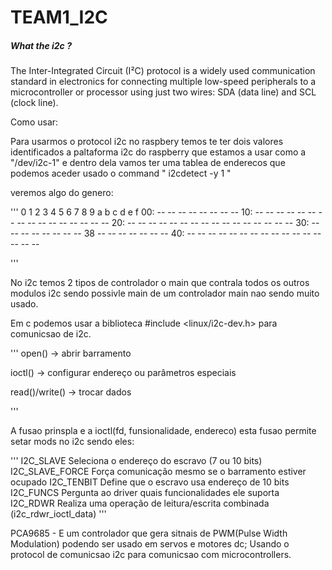 # TEAM1_I2C



<h5>What the i2c ?</h5>

<p>
The Inter-Integrated Circuit (I²C) protocol is a widely used communication standard
in electronics for connecting multiple low-speed peripherals to a microcontroller or
processor using just two wires: SDA (data line) and SCL (clock line).</p>

Como usar:

Para usarmos o protocol i2c no raspbery temos te ter dois valores identificados a paltaforma i2c do
raspberry que estamos a usar como a "/dev/i2c-1" e dentro dela vamos ter uma tablea de enderecos que 
podemos aceder usado o command " i2cdetect -y 1 "

veremos algo do genero:

'''
    0 1 2 3 4 5 6 7 8 9 a b c d e f
00:          -- -- -- -- -- -- -- -- 
10: -- -- -- -- -- -- -- -- -- -- -- -- -- -- -- -- 
20: -- -- -- -- -- -- -- -- -- -- -- -- -- -- -- -- 
30: -- -- -- -- -- -- -- -- 38 -- -- -- -- -- -- -- 
40: -- -- -- -- -- -- -- -- -- -- -- -- -- -- -- -- 

'''

No i2c temos 2 tipos de controlador o main que contrala todos os outros modulos i2c 
sendo possivle main de um controlador main nao sendo muito usado.


Em c podemos usar a biblioteca  #include <linux/i2c-dev.h> para comunicsao de i2c.

'''
open() → abrir barramento

ioctl() → configurar endereço ou parâmetros especiais

read()/write() → trocar dados

'''

A fusao prinspla e a ioctl(fd, funsionalidade, endereco) esta fusao permite setar mods no i2c sendo eles:

'''
I2C_SLAVE	Seleciona o endereço do escravo (7 ou 10 bits)
I2C_SLAVE_FORCE	Força comunicação mesmo se o barramento estiver ocupado
I2C_TENBIT	Define que o escravo usa endereço de 10 bits
I2C_FUNCS	Pergunta ao driver quais funcionalidades ele suporta
I2C_RDWR	Realiza uma operação de leitura/escrita combinada (i2c_rdwr_ioctl_data)
'''

PCA9685 -
 E um controlador que gera sitnais de PWM(Pulse Width Modulation) podendo ser usado em servos e motores dc;
 Usando o protocol de comunicsao i2c para comunicsao com microcontrollers.



